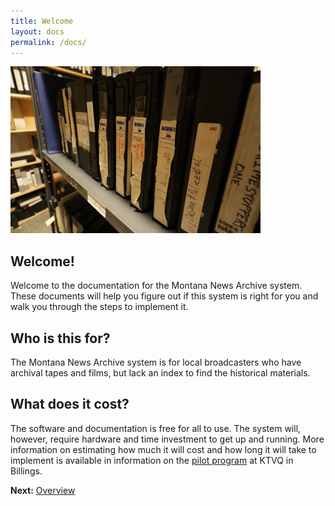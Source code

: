 ```yaml
---
title: Welcome
layout: docs
permalink: /docs/
---
```


![Tape Stacks](/images/tape-row.jpg)

## Welcome!

Welcome to the documentation for the Montana News Archive system. These documents will help you figure out if this system is right for you and walk you through the steps to implement it.

## Who is this for?

The Montana News Archive system is for local broadcasters who have archival tapes and films, but lack an index to find the historical materials.

## What does it cost?

The software and documentation is free for all to use. The system will, however, require hardware and time investment to get up and running. More information on estimating how much it will cost and how long it will take to implement is available in information on the [pilot program](/pilot_program/) at KTVQ in Billings.

**Next:** [Overview](/docs/overview/)
